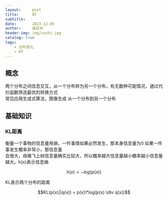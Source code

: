 ```yaml
---
layout:     post
title:      OT
subtitle:   
date:       2023-12-05
author:     高庆东
header-img: img/ceshi.jpg
catalog: true
tags:
    - 分布变化
    - OT
---
```


## 概念
两个分布之间信息交互，从一个分布转为另一个分布，有无数种可能情况，通过代价函数筛选最优的转换方式  
常见应用生成式算法，图像生成 从一个分布到另一个分布  

## 基础知识

### KL距离
衡量一个事物的信息量用熵，一件事情如果必然发生，那本身信息量为0 如果一件事发生概率非常小，那信息量  
会很大，母猪飞上树信息量确实比较大，所以概率越大信息量越小概率越小信息量越大。h(x)表示信息熵   

$$h(x)=-log(p(x))$$

KL表示两个分布的距离

$$KL(p(x)||q(x)) = p(x)\*log(p(x) \div q(x))$$